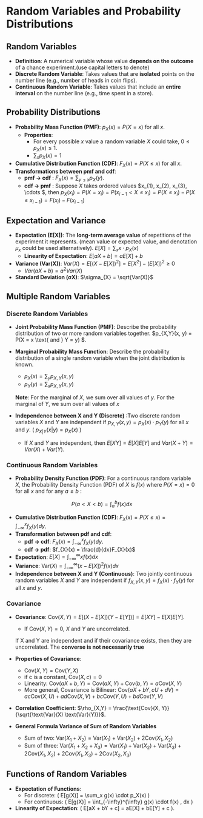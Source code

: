 # Random Variables and Probability Distributions

## Random Variables
- **Definition**: A numerical variable whose value **depends on the outcome** of a chance experiment.(use capital letters to denote)
- **Discrete Random Variable**: Takes values that are **isolated** points on the number line (e.g., number of heads in coin flips).
- **Continuous Random Variable**: Takes values that include an **entire interval** on the number line (e.g., time spent in a store).

## Probability Distributions
- **Probability Mass Function (PMF)**: $p_X(x) = P(X = x)$ for all $x$.
  - **Properties**:
    - For every possible $x$ value a random variable $X$ could
take,  $0 \leq p_X(x) \leq 1$.
    - $\sum_x p_X(x) = 1$
- **Cumulative Distribution Function (CDF)**: $F_X(x) = P(X \leq x)$ for all $x$.
- **Transformations between pmf and cdf**:
  - **pmf $\rightarrow$ cdf** : $F_X(x) = \sum_{y \leq x} p_X(y)$.
  - **cdf $\rightarrow$ pmf** : Suppose $X$ takes ordered values $x_{1}, x_{2}, x_{3}, \cdots $, then $p_X(x_i) = P(X = x_i) = P(x_{i-1} < X \leq x_i) = P(X \leq x_i) - P(X \leq x_{i-1}) = F(x_i) - F(x_{i-1})$

## Expectation and Variance
- **Expectation (E[X])**: The **long-term average value** of repetitions of the experiment it represents. (mean value or expected value, and denotation $\mu_{x}$ could be used alternatively). $E[X] = \sum_x x \cdot p_X(x)$
  - **Linearity of Expectation**: $E[aX + b] = aE[X] + b$
- **Variance (Var(X))**: $Var(X) = E[(X - E[X])^2] = E[X^2] - (E[X])^2 \geq 0$
  - $Var(aX + b) = a^2Var(X)$
- **Standard Deviation (σX)**: $\sigma_{X} = \sqrt{Var(X)}$

## Multiple Random Variables
### Discrete Random Variables
- **Joint Probability Mass Function (PMF)**:  Describe the probability distribution of two or more random variables together. $p_{X,Y}(x, y) = P(X = x \text{ and } Y = y) $.
- **Marginal Probability Mass Function**: Describe the probability distribution of a single random variable when the joint distribution is known.
  - $p_X(x) = \sum_y p_{X,Y}(x, y)$
  - $p_Y(y) = \sum_x p_{X,Y}(x, y)$
    
  **Note**: For the marginal of $X$, we sum over all values of $y$. For the marginal of $Y$, we sum over all values of $x$
- **Independence between X and Y (Discrete)** :Two discrete random variables $X$ and $Y$ are independent if $p_{X,Y}(x, y) = p_X(x) \cdot p_Y(y)$ for all $x$ and $y$. ( $p_{X|Y}(x|y) = p_X(x)$ )
  -  If $X$ and $Y$ are independent, then $E[XY] = E[X]E[Y]$ and $Var(X + Y) = Var(X) +Var(Y)$.

### Continuous Random Variables
- **Probability Density Function (PDF)**: For a continuous random variable $X$, the Probability Density Function (PDF) of $X$ is $f(x)$ where $P(X = x) = 0$ for all $x$ and for any $a \leq b$ :
  
<div align="center">
  
  $P(a < X < b) = \int_a^b f(x)dx$
</div>
  
- **Cumulative Distribution Function (CDF)**: $F_{X}(x)= P(X \leq x) = \int_{-\infty}^x f_{X}(y)dy$.
- **Transformation between pdf and cdf**:
  - **pdf $\rightarrow$ cdf**: $F_{X}(x) = \int_{-\infty}^x f_{X}(y)dy$.
  - **cdf $\rightarrow$ pdf**: $f_{X}(x) = \frac{d}{dx}F_{X}(x)$
- **Expectation**: $E[X] = \int_{-\infty}^{\infty} xf(x)dx$
- **Variance**: $\text{Var}(X) = \int_{-\infty}^{\infty} (x - E[X])^2 f(x)dx$
- **Independence between X and Y (Continuous)**: Two jointly continuous random variables $X$ and $Y$ are independent if $f_{X,Y}(x, y) = f_X(x) \cdot f_Y(y)$ for all $x$ and $y$.

### Covariance
- **Covariance**: $\text{Cov}(X, Y) = E[(X - E[X])(Y - E[Y])] = E[XY] - E[X]E[Y]$.
  - If $\text{Cov}(X, Y) = 0$, $X$ and $Y$ are uncorrelated.
    
  If X and Y are independent and if their covariance exists, then they are
uncorrelated. The **converse is not necessarily true**
- **Properties of Covariance**:
  - $\text{Cov}(X, Y) =\text{Cov}(Y, X)$
  - if c is a constant, $\text{Cov}(X, c) = 0$
  - Linearity: $\text{Cov}(aX+b, Y) = \text{Cov}(aX, Y) + \text{Cov}(b, Y) = a\text{Cov}(X, Y)$
  - More general, Covariance is Bilinear: $\text{Cov}(aX + bY, cU + dV) = ac\text{Cov}(X, U) + ad\text{Cov}(X,V)+ bc\text{Cov}(Y, U) + bd\text{Cov}(Y,V)$
- **Correlation Coefficient**: $\rho_{X,Y} = \frac{\text{Cov}(X, Y)}{\sqrt{\text{Var}(X) \text{Var}(Y)}}$.
- **General Formula Variance of Sum of Random Variables**
  - Sum of two:  $\text{Var}(X_1 + X_2) = \text{Var}(X_1) + \text{Var}(X_2) + 2\text{Cov}(X_1, X_2)$
  - Sum of three: $\text{Var}(X_1 + X_2 + X_3) = \text{Var}(X_1) + \text{Var}(X_2) + \text{Var}(X_3) + 2\text{Cov}(X_1, X_2) + 2\text{Cov}(X_1, X_3) + 2\text{Cov}(X_2, X_3)$

## Functions of Random Variables
- **Expectation of Functions**: 
  - For discrete: \( E[g(X)] = \sum_x g(x) \cdot p_X(x) \)
  - For continuous: \( E[g(X)] = \int_{-\infty}^{\infty} g(x) \cdot f(x) \, dx \)
- **Linearity of Expectation**: \( E[aX + bY + c] = aE[X] + bE[Y] + c \).

